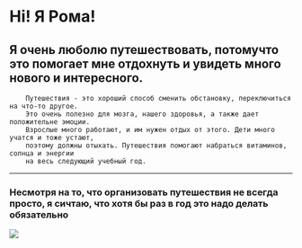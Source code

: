 


# Hi! Я Рома! 
## Я очень люболю путешествовать, потомучто это помогает мне отдохнуть и увидеть много нового и интересного.

```
    Путешествия - это хороший способ сменить обстановку, переключиться на что-то другое. 
    Это очень полезно для мозга, нашего здоровья, а также дает положительне эмоции. 
    Взрослые много работают, и им нужен отдых от этого. Дети много учатся и тоже устают, 
    поэтому должны отыхать. Путешествия помогают набраться витаминов, солнца и энергии 
    на весь следующий учебный год.

```
___

### Несмотря на то, что организовать путешествия не всегда просто, я сичтаю, что хотя бы раз в год это надо делать обязательно

![](https://sun9-20.userapi.com/impf/c638222/v638222838/3c2ff/6BLQBKexyV8.jpg?size=604x340&quality=96&sign=9260d5d1b0d4255be607f1720404c8cc&type=album)